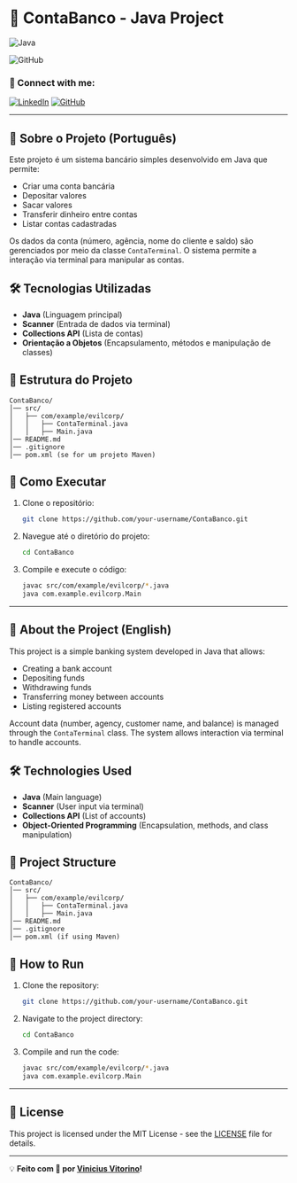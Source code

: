 # 📌 ContaBanco - Java Project

![Java](https://img.shields.io/badge/Java-ED8B00?style=for-the-badge&logo=java&logoColor=white)

![GitHub](https://img.shields.io/github/license/your-username/ContaBanco?style=for-the-badge)

### 📲 Connect with me:
[![LinkedIn](https://img.shields.io/badge/LinkedIn-0A66C2?style=for-the-badge&logo=linkedin&logoColor=white)](https://www.linkedin.com/in/https://www.linkedin.com/in/viniciusvitorinodossantos/)
[![GitHub](https://img.shields.io/badge/GitHub-100000?style=for-the-badge&logo=github&logoColor=white)](https://github.com//ViniciusVitorinoSantos)

---

## 📜 Sobre o Projeto (Português)
Este projeto é um sistema bancário simples desenvolvido em Java que permite:

- Criar uma conta bancária
- Depositar valores
- Sacar valores
- Transferir dinheiro entre contas
- Listar contas cadastradas

Os dados da conta (número, agência, nome do cliente e saldo) são gerenciados por meio da classe `ContaTerminal`. O sistema permite a interação via terminal para manipular as contas.

## 🛠️ Tecnologias Utilizadas
- **Java** (Linguagem principal)
- **Scanner** (Entrada de dados via terminal)
- **Collections API** (Lista de contas)
- **Orientação a Objetos** (Encapsulamento, métodos e manipulação de classes)

## 📂 Estrutura do Projeto
```
ContaBanco/
│── src/
│   ├── com/example/evilcorp/
│   │   ├── ContaTerminal.java
│   │   ├── Main.java
│── README.md
│── .gitignore
│── pom.xml (se for um projeto Maven)
```

## 🚀 Como Executar
1. Clone o repositório:
   ```sh
   git clone https://github.com/your-username/ContaBanco.git
   ```
2. Navegue até o diretório do projeto:
   ```sh
   cd ContaBanco
   ```
3. Compile e execute o código:
   ```sh
   javac src/com/example/evilcorp/*.java
   java com.example.evilcorp.Main
   ```

---

## 📜 About the Project (English)
This project is a simple banking system developed in Java that allows:

- Creating a bank account
- Depositing funds
- Withdrawing funds
- Transferring money between accounts
- Listing registered accounts

Account data (number, agency, customer name, and balance) is managed through the `ContaTerminal` class. The system allows interaction via terminal to handle accounts.

## 🛠️ Technologies Used
- **Java** (Main language)
- **Scanner** (User input via terminal)
- **Collections API** (List of accounts)
- **Object-Oriented Programming** (Encapsulation, methods, and class manipulation)

## 📂 Project Structure
```
ContaBanco/
│── src/
│   ├── com/example/evilcorp/
│   │   ├── ContaTerminal.java
│   │   ├── Main.java
│── README.md
│── .gitignore
│── pom.xml (if using Maven)
```

## 🚀 How to Run
1. Clone the repository:
   ```sh
   git clone https://github.com/your-username/ContaBanco.git
   ```
2. Navigate to the project directory:
   ```sh
   cd ContaBanco
   ```
3. Compile and run the code:
   ```sh
   javac src/com/example/evilcorp/*.java
   java com.example.evilcorp.Main
   ```

---

## 📝 License
This project is licensed under the MIT License - see the [LICENSE](LICENSE) file for details.

---

💡 **Feito com 💙 por [Vinicius Vitorino](https://github.com/https://ViniciusVitorinoSantos)!**

